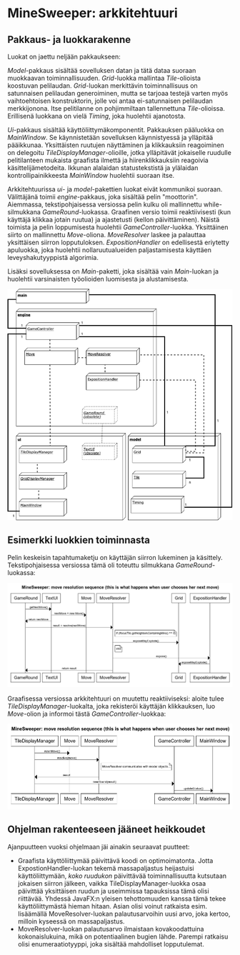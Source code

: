 # MineSweeper: arkkitehtuuri

## Pakkaus- ja luokkarakenne

Luokat on jaettu neljään pakkaukseen:

_Model_-pakkaus sisältää sovelluksen datan ja tätä dataa suoraan muokkaavan toiminnallisuuden. _Grid_-luokka mallintaa _Tile_-olioista koostuvan pelilaudan. _Grid_-luokan merkittävin toiminnallisuus on satunnaisen pelilaudan generoiminen, mutta se tarjoaa testejä varten myös vaihtoehtoisen konstruktorin, jolle voi antaa ei-satunnaisen pelilaudan merkkijonona. Itse pelitilanne on pohjimmiltaan tallennettuna _Tile_-olioissa. Erillisenä luokkana on vielä _Timing_, joka huolehtii ajanotosta.

_Ui_-pakkaus sisältää käyttöliittymäkomponentit. Pakkauksen pääluokka on _MainWindow_. Se käynnistetään sovelluksen käynnistyessä ja ylläpitää pääikkunaa. Yksittäisten ruutujen näyttäminen ja klikkauksiin reagoiminen on delegoitu _TileDisplayManager_-olioille, jotka ylläpitävät jokaiselle ruudulle pelitilanteen mukaista graafista ilmettä ja hiirenklikkauksiin reagoivia käsittelijämetodeita. Ikkunan alalaidan statustekstistä ja ylälaidan kontrollipainikkeesta _MainWindow_ huolehtii suoraan itse.

Arkkitehtuurissa _ui_- ja _model_-pakettien luokat eivät kommunikoi suoraan. Välittäjänä toimii _engine_-pakkaus, joka sisältää pelin "moottorin". Aiemmassa, tekstipohjaisessa versiossa pelin kulku oli mallinnettu while-silmukkana _GameRound_-luokassa. Graafinen versio toimii reaktiivisesti (kun käyttäjä klikkaa jotain ruutua) ja ajastetusti (kellon päivittäminen). Näistä toimista ja pelin loppumisesta huolehtii _GameController_-luokka. Yksittäinen siirto on mallinnettu _Move_-oliona. _MoveResolver_ laskee ja palauttaa yksittäisen siirron lopputuloksen. _ExpositionHandler_ on edellisestä eriytetty apuluokka, joka huolehtii nollaruutualueiden paljastamisesta käyttäen leveyshakutyyppistä algorimia.

Lisäksi sovelluksessa on _Main_-paketti, joka sisältää vain _Main_-luokan ja huolehtii varsinaisten työolioiden luomisesta ja alustamisesta.

![](MineSweeper_architecture.png)



## Esimerkki luokkien toiminnasta

Pelin keskeisin tapahtumaketju on käyttäjän siirron lukeminen ja käsittely. Tekstipohjaisessa versiossa tämä oli toteuttu silmukkana _GameRound_-luokassa:

![](MineSweeper_sequence.png)

Graafisessa versiossa arkkitehtuuri on muutettu reaktiiviseksi: aloite tulee _TileDisplayManager_-luokalta, joka rekisteröi käyttäjän klikkauksen, luo _Move_-olion ja informoi tästä _GameController_-luokkaa:

![](MineSweeper_sequence2.png)

## Ohjelman rakenteeseen jääneet heikkoudet

Ajanpuutteen vuoksi ohjelmaan jäi ainakin seuraavat puutteet:

* Graafista käyttöliittymää päivittävä koodi on optimoimatonta. Jotta ExpostionHandler-luokan tekemä massapaljastus heijastuisi  käyttöliittymään, _koko ruudukon_ päivittävää toiminnallisuutta kutsutaan jokaisen siirron jälkeen, vaikka TileDisplayManager-luokka osaa päivittää yksittäisen ruudun ja useimmissa tapauksissa tämä olisi riittävää. Yhdessä JavaFX:n yleisen tehottomuuden kanssa tämä tekee käyttöliittymästä hieman hitaan. Asian olisi voinut ratkaista esim. lisäämällä MoveResolver-luokan palautusarvoihin uusi arvo, joka kertoo, milloin kyseessä on massapaljastus.
* MoveResolver-luokan palautusarvo ilmaistaan kovakoodattuina kokonaislukuina, mikä on potentiaalinen bugien lähde. Parempi ratkaisu olisi enumeraatiotyyppi, joka sisältää mahdolliset lopputulemat.
